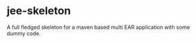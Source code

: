 # jee-skeleton
A full fledged skeleton for a maven based multi EAR application with some dummy code.
